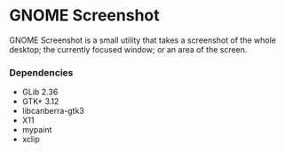 GNOME Screenshot
================

GNOME Screenshot is a small utility that takes a screenshot of the whole
desktop; the currently focused window; or an area of the screen.

### Dependencies

 - GLib 2.36
 - GTK+ 3.12
 - libcanberra-gtk3
 - X11
 - mypaint
 - xclip
